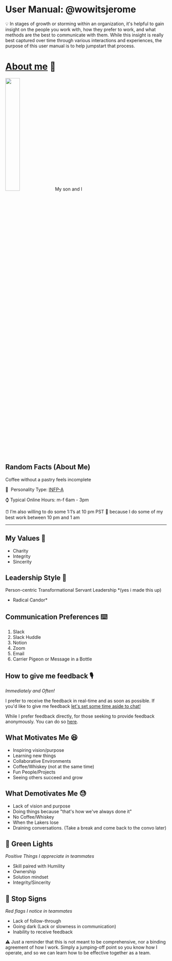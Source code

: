 # User Manual: @wowitsjerome

<aside>
💡 In stages of growth or storming within an organization, it's helpful to gain insight on the people you work with, how they prefer to work, and what methods are the best to communicate with them.  While this insight is really best captured over time through various interactions and experiences, the purpose of this user manual is to help jumpstart that process.
</aside>

# [About me](https://www.notion.so/Jerome-Placido-8739c0fecda24af3a7685838ff6bbc2e) 📖

<img src="https://media.licdn.com/dms/image/D5603AQHSin2En4NTGA/profile-displayphoto-shrink_800_800/0/1673510739212?e=2147483647&v=beta&t=rDTYxSuSglxtHA1PNIKUm0qONQA_Hr7o7lZ3xuvxiLI"  width=30% height=30%> 
My son and I

## Random Facts (About Me)

Coffee without a pastry feels incomplete


🧠  Personality Type: [INFP-A](https://www.16personalities.com/infp-personality)

⌚ Typical Online Hours: m-f 6am - 3pm

<aside>
⏰ I’m also willing to do some 1:1’s at 10 pm PST 🙂  because I do some of my best work between 10 pm and 1 am

</aside>

---

## My Values 💎

- Charity
- Integrity
- Sincerity

## Leadership Style 👔

Person-centric Transformational Servant Leadership *(yes i made this up)
+ Radical Candor*

## Communication Preferences ⌨️

1. Slack 
2. Slack Huddle
3. Notion
4. Zoom
5. Email
6. Carrier Pigeon or Message in a Bottle

## How to give me feedback 🎙️

*Immediately and Often!*

I prefer to receive the feedback in real-time and as soon as possible.  If you'd like to give me feedback [let's set some time aside to chat!](https://calendly.com/jplacido/one-on-one)

While I prefer feedback directly, for those seeking to provide feedback anonymously.  You can do so [here](https://docs.google.com/forms/d/e/1FAIpQLSfLLp4JIWDELbxHUVfQ6HCl8bzvzBj2oHx2xt5iIXWmEwSGnQ/viewform?usp=sf_link).

## What Motivates Me 😆

- Inspiring vision/purpose
- Learning new things
- Collaborative Environments
- Coffee/Whiskey (not at the same time)
- Fun People/Projects
- Seeing others succeed and grow

## What Demotivates Me 😓

- Lack of vision and purpose
- Doing things because "that's how we've always done it"
- No Coffee/Whiskey
- When the Lakers lose
- Draining conversations.  (Take a break and come back to the convo later)

## 🚦 Green Lights

*Positive Things I appreciate in teammates*

- Skill paired with Humility
- Ownership
- Solution mindset
- Integrity/Sincerity

## 🛑 Stop Signs

*Red flags I notice in teammates*

- Lack of follow-through
- Going dark (Lack or slowness in communication)
- Inability to receive feedback

<aside>
⚠️ Just a reminder that this is not meant to be comprehensive, nor a binding agreement of how I work.  Simply a jumping-off point so you know how I operate, and so we can learn how to be effective together as a team.

</aside>
